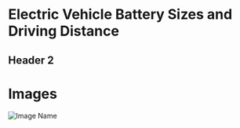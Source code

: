 # Electric Vehicle Battery Sizes and Driving Distance
## Header 2

# Images
![Image Name](assets/20230814_231938.jpg)
